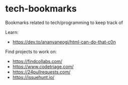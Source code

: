 # tech-bookmarks
Bookmarks related to tech/programming to keep track of

Learn:
  - https://dev.to/ananyaneogi/html-can-do-that-c0n
  
Find projects to work on:
  - https://findcollabs.com/
  - https://www.codetriage.com/
  - https://24pullrequests.com/
  - https://issuehunt.io/
